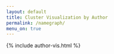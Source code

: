 ```yaml
---
layout: default
title: Cluster Visualization by Author
permalink: /namegraph/
menu_on: true
---
```

{% include author-vis.html %}
